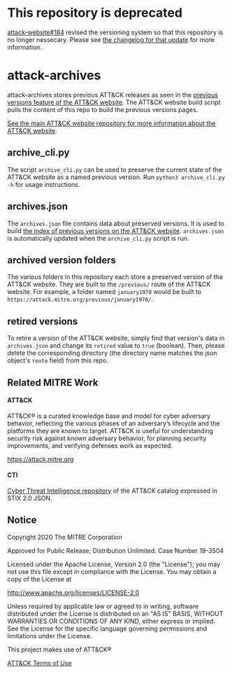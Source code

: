 # This repository is deprecated

[attack-website#184](https://github.com/mitre-attack/attack-website/pull/184) revised the versioning system so that this repository is no longer nessecary. Please see [the changelog for that update](https://github.com/mitre-attack/attack-website/blob/master/CHANGELOG.md#10-june-2020) for more information.

# attack-archives

attack-archives stores previous ATT&CK releases as seen in the [previous versions feature of the ATT&CK website](https://attack.mitre.org/resources/previous-versions/). The ATT&CK website build script pulls the content of this repo to build the previous versions pages.

[See the main ATT&CK website repository for more information about the ATT&CK website](https://github.com/mitre-attack/attack-website).

## archive_cli.py

The script `archive_cli.py` can be used to preserve the current state of the ATT&CK website as a named previous version. Run `python3 archive_cli.py -h` for usage instructions.

## archives.json

The `archives.json` file contains data about preserved versions. It is used to build [the index of previous versions on the ATT&CK website](https://attack.mitre.org/resources/previous-versions/). `archives.json` is automatically updated when the `archive_cli.py` script is run.

## archived version folders

The various folders in this repository each store a preserved version of the ATT&CK website. They are built to the `/previous/` route of the ATT&CK website. For example, a folder named `january1970` would be built to `https://attack.mitre.org/previous/january1970/`. 

## retired versions

To retire a version of the ATT&CK website, simply find that version's data in `archives.json` and change its `retired` value to `true` (boolean). Then, please delete the corresponding directory (the directory name matches the json object's `route` field) from this repo.

## Related MITRE Work

#### ATT&CK
ATT&CK® is a curated knowledge base and model for cyber adversary behavior, reflecting the various phases of an adversary’s lifecycle and the platforms they are known to target. ATT&CK is useful for understanding security risk against known adversary behavior, for planning security improvements, and verifying defenses work as expected.

https://attack.mitre.org

#### CTI
[Cyber Threat Intelligence repository](https://github.com/mitre/cti) of the ATT&CK catalog expressed in STIX 2.0 JSON.

## Notice

Copyright 2020 The MITRE Corporation

Approved for Public Release; Distribution Unlimited. Case Number 19-3504

Licensed under the Apache License, Version 2.0 (the "License");
you may not use this file except in compliance with the License.
You may obtain a copy of the License at

   http://www.apache.org/licenses/LICENSE-2.0

Unless required by applicable law or agreed to in writing, software
distributed under the License is distributed on an "AS IS" BASIS,
WITHOUT WARRANTIES OR CONDITIONS OF ANY KIND, either express or implied.
See the License for the specific language governing permissions and
limitations under the License.

This project makes use of ATT&CK®

[ATT&CK Terms of Use](https://attack.mitre.org/resources/terms-of-use/)
